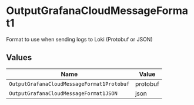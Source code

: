 # OutputGrafanaCloudMessageFormat1

Format to use when sending logs to Loki (Protobuf or JSON)


## Values

| Name                                       | Value                                      |
| ------------------------------------------ | ------------------------------------------ |
| `OutputGrafanaCloudMessageFormat1Protobuf` | protobuf                                   |
| `OutputGrafanaCloudMessageFormat1JSON`     | json                                       |